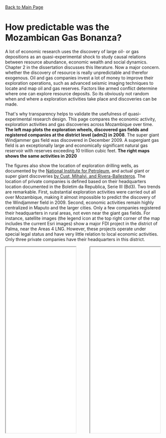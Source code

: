 <head>
    <link rel="stylesheet" href="../styles.css">
</head>



<a href="../index.html" class="button">Back to Main Page</a>

# How predictable  was the Mozambican Gas Bonanza?


A lot of economic research uses the discovery of large oil- or gas depositions as an quasi-experimental shock to study causal relations between resource abundance, economic wealth and social dynamics. Chapter 2 in the dissertation discusses this literature.
Now a major concern. whether the discovery of resource is really unpredictable and therefor exogenous. Oil and gas companies invest a lot of money to improve their exploration operations, such as advanced seismic imaging techniques to locate and map oil and gas reserves. Factors like armed conflict determine  where one can explore resource deposits. So its obviously not random when and where a exploration activities take place and discoveries can be made.

That's why transparency helps to validate the usefulness of quasi-experimental research design. This page compares the economic activity, exploration activities and gas discoveries across Mozambique over time.
**The left map plots the exploration wheels, discovered gas fields and registered companies at the district level (adm2)  in 2008**. The super giant  Windjammer gas field was discovered in December 2009. A supergiant gas field is an exceptionally large and economically significant natural gas reservoir with reserves exceeding 10 trillion cubic feet. **The right maps shows the same activities in 2020**

The figures also show the location of exploration drilling wells, as documented by the [National Institute for Petroleum](https://www.inp.gov.mz/en), and actual giant or super giant discoveries [by Cust, Mihalyi, and Rivera-Ballesteros](https://dataverse.harvard.edu/dataset.xhtml?persistentId=doi:10.7910/DVN/MEH5CS). The location of private companies is defined based on their headquarters location documented in the Boletim da Republica, Serie III (Bd3). Two trends are remarkable. First, substantial exploration activities were carried out all over Mozambique, making it almost impossible to predict the discovery of the Windjammer field in 2009. Second, economic activities remain highly centralized in Maputo and the larger cities. Only a few companies registered their headquarters in rural areas, not even near the giant gas fields. For instance, satellite images (the legend icon at the top right corner of the map includes the current Esri images) show a major FDI project in the district of Palma, near the Areas 4 LNG. However, these projects operate under special legal status and have very little relation to local economic activities. Only three private companies have their headquarters in this district.


<div style="display: flex; justify-content: space-between;">
    <iframe src="../assets/maps/adm2_2008.html" width="45%" height="600px"></iframe>
    <iframe src="../assets/maps/adm2_2020.html" width="45%" height="600px"></iframe>
</div>